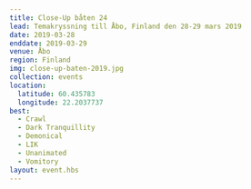 ```yaml
---
title: Close-Up båten 24
lead: Temakryssning till Åbo, Finland den 28-29 mars 2019
date: 2019-03-28
enddate: 2019-03-29
venue: Åbo
region: Finland
img: close-up-baten-2019.jpg
collection: events
location:
  latitude: 60.435783
  longitude: 22.2037737
best:
  - Crawl
  - Dark Tranquillity
  - Demonical
  - LIK
  - Unanimated
  - Vomitory
layout: event.hbs
---
```

